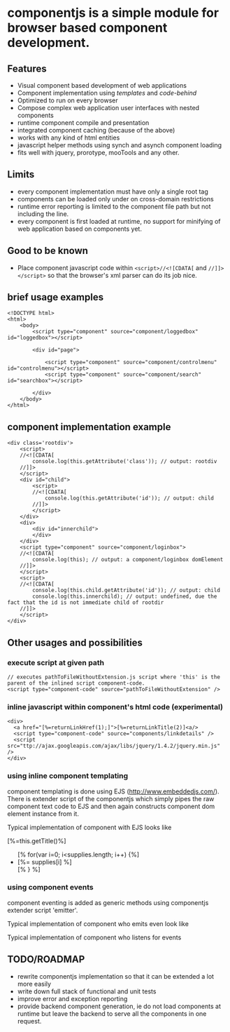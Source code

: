 # componentjs is a simple module for browser based component development. #
## Features ##

* Visual component based development of web applications
* Component implementation using _templates_ and _code-behind_ 
* Optimized to run on every browser
* Compose complex web application user interfaces with nested components
* runtime component compile and presentation
* integrated component caching (because of the above)
* works with any kind of html entities 
* javascript helper methods using synch and asynch component loading
* fits well with jquery, prorotype, mooTools and any other.

## Limits ##
* every component implementation must have only a single root tag
* components can be loaded only under on cross-domain restrictions
* runtime error reporting is limited to the component file path but not including the line.
* every component is first loaded at runtime, no support for minifying of web application based on components yet.

## Good to be known ##
* Place component javascript code within `<script>//<![CDATA[` and `//]]></script>` so that the browser's xml parser can do its job nice.

##  brief usage examples ##

    <!DOCTYPE html>
    <html>
	    <body>
		    <script type="component" source="component/loggedbox" id="loggedbox"></script>
	
		    <div id="page">
		
			    <script type="component" source="component/controlmenu" id="controlmenu"></script>
			    <script type="component" source="component/search" id="searchbox"></script>
			
		    </div>
	    </body>
    </html>

## component implementation example ##
    <div class='rootdiv'>
	    <script>
	    //<![CDATA[
		    console.log(this.getAttribute('class')); // output: rootdiv
	    //]]>
	    </script>
	    <div id="child">
		    <script>
		    //<![CDATA[
			    console.log(this.getAttribute('id')); // output: child
		    //]]>
		    </script>
	    </div>
	    <div>
		    <div id="innerchild">
		    </div>
	    </div>
	    <script type="component" source="component/loginbox">
	    //<![CDATA[
		    console.log(this); // output: a component/loginbox domElement
	    //]]>		
	    </script>
	    <script>
	    //<![CDATA[
		    console.log(this.child.getAttribute('id')); // output: child
		    console.log(this.innerchild); // output: undefined, due the fact that the id is not immediate child of rootdir
	    //]]>
	    </script>
    </div>

## Other usages and possibilities ##
### execute script at given path ###
    // executes pathToFileWithoutExtension.js script where 'this' is the parent of the inlined script component-code.
    <script type="component-code" source="pathToFileWithoutExtension" /> 
    

### inline javascript within component's html code (experimental) ###
    <div>
      <a href="[%=returnLinkHref(1);]">[%=returnLinkTitle(2)]<a/>
      <script type="component-code" source="components/linkdetails" />
      <script src="ttp://ajax.googleapis.com/ajax/libs/jquery/1.4.2/jquery.min.js" />
    </div>
    
### using inline component templating ###
component templating is done using EJS (http://www.embeddedjs.com/). There is extender script of the componentjs
which simply pipes the raw component text code to EJS and then again constructs component dom element instance from it.

Typical implementation of component with EJS looks like
    <div>
        <p>[%=this.getTitle()%]</p>
        <ul>
        [% for(var i=0; i<supplies.length; i++) {%]
           <li>[%= supplies[i] %]</li>
        [% } %]
        </ul>
    </div>
    
### using component events ###
component eventing is added as generic methods using componentjs extender script 'emitter'.

Typical implementation of component who emits even look like
    <div>
        <script>
        //<![CDATA[
            this.startLoadingAssets = function() {
                this.emit("loading", "assets"); // method signature emit(eventName, eventData)
            }
        //]]>
        </script>
    </div>
    
Typical implementation of component who listens for events
    <div>
        <script type="component" source="components/componentEmiter" id="emitter" />
        <script>
            // method signature on(eventName, eventHandler)
            this.emitter.on("loading", function(data) {
                console.log(data); // output: "assets"
            });
        </script>
    </div>
    
## TODO/ROADMAP ##
* rewrite componentjs implementation so that it can be extended a lot more easily
* write down full stack of functional and unit tests
* improve error and exception reporting
* provide backend component generation, ie do not load components at runtime but leave the backend to serve all the 
components in one request.
